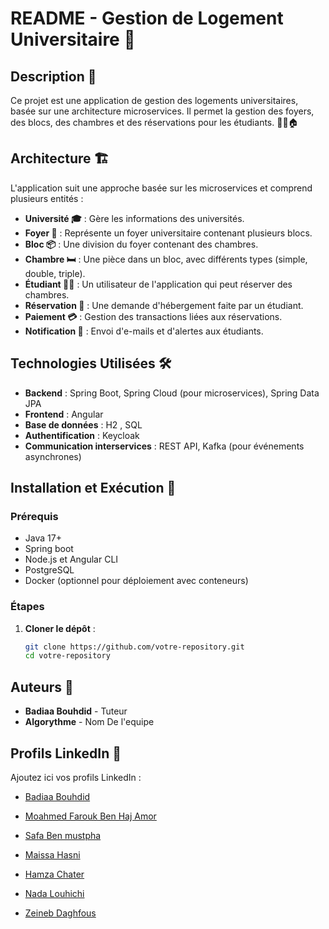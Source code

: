 # README - Gestion de Logement Universitaire 🏫

## Description 📝
Ce projet est une application de gestion des logements universitaires, basée sur une architecture microservices. Il permet la gestion des foyers, des blocs, des chambres et des réservations pour les étudiants. 👨‍🎓🏠

## Architecture 🏗️
L'application suit une approche basée sur les microservices et comprend plusieurs entités :
- **Université 🎓** : Gère les informations des universités.
- **Foyer 🏢** : Représente un foyer universitaire contenant plusieurs blocs.
- **Bloc 📦** : Une division du foyer contenant des chambres.
- **Chambre 🛏️** : Une pièce dans un bloc, avec différents types (simple, double, triple).
- **Étudiant 👨‍🎓** : Un utilisateur de l'application qui peut réserver des chambres.
- **Réservation 📅** : Une demande d'hébergement faite par un étudiant.
- **Paiement 💳** : Gestion des transactions liées aux réservations.
- **Notification 🔔** : Envoi d'e-mails et d'alertes aux étudiants.

## Technologies Utilisées 🛠️
- **Backend** : Spring Boot, Spring Cloud (pour microservices), Spring Data JPA
- **Frontend** : Angular
- **Base de données** : H2 , SQL 
- **Authentification** : Keycloak
- **Communication interservices** : REST API, Kafka (pour événements asynchrones)

## Installation et Exécution 🚀
### Prérequis
- Java 17+
- Spring boot
- Node.js et Angular CLI
- PostgreSQL
- Docker (optionnel pour déploiement avec conteneurs)

### Étapes
1. **Cloner le dépôt** :
   ```sh
   git clone https://github.com/votre-repository.git
   cd votre-repository

## Auteurs 👥
- **Badiaa Bouhdid** - Tuteur
- **Algorythme** - Nom De l'equipe

## Profils LinkedIn 🔗
Ajoutez ici vos profils LinkedIn :
- [Badiaa Bouhdid](https://www.linkedin.com/in/badiabouhdid/)

- [Moahmed Farouk Ben Haj Amor ](https://www.linkedin.com/in/mohamed-farouk-ben-haj-amor/)
- [ Safa Ben mustpha ](https://www.linkedin.com/in/safa-ben-mustapha-a54989226/)
- [Maissa Hasni ](https://www.linkedin.com/in/maissa-hasni-380248241/)
- [Hamza Chater  ](https://www.linkedin.com/in/profilcollaborateur)
- [Nada Louhichi ](https://www.linkedin.com/in/nada-louhichi/)
- [Zeineb Daghfous](https://www.linkedin.com/in/profilcollaborateur)



